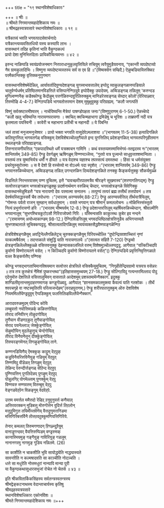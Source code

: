 +++
title = "१९ स्थानविशेषाधिकारः"

+++
॥ श्रीः ॥  
॥ श्रीमते निगमान्तमहादेशिकाय नमः ॥  
॥ श्रीमद्रहस्यत्रयसारे स्थानविशेषाधिकारः ॥ १९ ॥  

यत्रैकाग्र्यं भवति भगवत्पादसेवार्चनादेः  
यत्रैकान्त्यव्यवसितधियो यस्य कस्यापि लाभः ।  
वासस्थानं तदिह कृतिनां भाति वैकुण्ठकल्पं  
प्रायो देशा मुनिभिरुदिताः प्रायिकौचित्यवन्तः ॥ ४२ ॥

इरुन्द नाळिप्पडि स्वयंप्रयोजनमाग निरपराधानुकूलवृत्तियिले रुचियुम् त्वरैयुमुडैयवनाय्, “एकान्ती व्यपदेष्टव्यो नैव ग्रामकुलादिभिः । विष्णुना व्यपदेष्टव्यस्तस्य सर्वं स एव हि ॥”(विष्वक्सेन सम्हिदै.) ऎन्नुम्बडियायिरुक्किऱ परमैकान्तिक्कु वृत्तिक्कनुगुणमाग

वासस्थानविशेषमॆदॆन्निल्, आर्यावर्तादिपुण्यदेशङ्गळ् युगस्वभावत्तालेय् इप्पोदु व्याकुलङ्गळानप्पडियाले चातुर्वर्ण्यधर्मम् प्रतिष्ठितमानविडत्तिले वसिप्पानॆन्गिऱदुवे इप्पोदैक्कु उपादेयम्. अव्विडङ्गळ् तन्निलुम् 'करुन्दड मुगिल्वण्णनैक् कडैक्कॊण्डु कैदॊऴुम् पत्तर्गळिरुन्दवूरिलिरुक्कुम् मानिडरॆत्तवङ्गळ् सॆय्दार् कॊलो'(पॆरियाऴ्वार् तिरुमॊऴि 4-4-7.) वॆन्गिऱप्पडिये भागवतोत्तरमान देशम् मुमुक्षुवुक्कु परिग्राह्यम्. “कलौ जगत्पतिं

विष्णुं सर्वस्रष्टारमीश्वरम् । नार्चयिष्यन्ति मैत्रेय! पाषण्डोपहता जनाः”(विष्णुपुराणम् 6-1-50.) ऎन्नच्चॆय्दे “कलौ खलु भविष्यन्ति नारायणपरायणाः । क्वचित् क्वचिन्महाभागा द्रमिडेषु च भूरिशः ॥ ताम्रपर्णी नदी यत्र कृतमाला पयस्विनी । कावेरी च महाभागा प्रतीची च महानदी ॥ ये पिबन्ति

जलं तासां मनुजामनुजेश्वर । प्रायो भक्ता भगवति वासुदेवेऽमलाशया ॥”(भागवतम् 11-5-38) इत्यादिगळिले कलियुगत्तिल् भागवतर्गळ् वसिक्कुम् देशविशेषञ्चॊल्लुगैयाले इन्द युगत्तिलिप् प्रदेशङ्गळिल् भागवतपरिगृहीतमान स्थलङ्गळे परिग्राह्यङ्गळ्.  
तिरुनारायणीयत्तिल् “एकपादस्थिते धर्मे यत्रक्वचन गामिनि । कथं वस्तव्यमस्माभिर्भगवं-स्तद्वदस्व नः”(भारतम् शान्तिपर्वम् 349-85) ऎण्ड्रु देवर्गळुम् ऋषिगळुम् विण्णप्पञ्जॆय्य, “गुरवो यत्र पूज्यन्ते साधुवृत्ताश्शमान्विताः । वस्तव्यं तत्र युष्माभिर्यत्र धर्मो न हीयते ॥ यत्र वेदाश्च यज्ञाश्च तपस्सत्यं दमस्तथा । हिंसा च धर्मसंयुक्ता प्रचरेयुस्सुरोत्तमाः ॥ स वै देशो हि वस्सेव्यो मा वोऽधर्मः पदा स्पृशेत् ।”(भारतम् शान्तिपर्वम् 349-86) ऎण्ड्रु भगवानरुळिच्चॆय्दान्. अव्विडङ्गळ् तन्निल् उगन्दरुळिन दिव्यदेशङ्गळिले तनक्कु कैङ्कर्यत्तुक्कु सौकर्यमुळ्ळ

विडत्तिले निरन्तरवासम् पण्ण वुचितम्. इत्तै “यावच्छरीरपातमत्रैव श्रीरङ्गे सुखमास्व”(शरणागतिगद्यम्) ऎण्ड्रु सत्वोत्तरङ्गळान भगवत्क्षेत्रङ्गळुक्कु प्रदर्शनार्थमाग वरुळिच् चॆय्दार्. भगवत्क्षेत्रङ्गळे विवेगिक्कु वासस्थानमॆन्नुमिडत्तै “यत्र नारायणो देवः परमात्मा सनातनः । तत्पुण्यं तत्परं ब्रह्म तत्तीर्थं तत्तपोवनं ॥ तत्र देवर्षयस्सिद्धास्सर्वे चैव तपोधनाः ।”(भारतम् अरण्यपर्वम् 88-27.) ऎण्ड्रु आरण्यपर्वत्तिल् तीर्थयात्रैयिलुम्, “गोमन्तः पर्वतो राजन् सुमहान् सर्वधातुमान् । वसते भगवान् यत्र श्रीमान् कमललोचनः ॥ मोक्षिभिस्संस्तुतो नित्यं प्रभुर्नारायणो हरिः ।”(भारतम् भीष्मपर्वम् 12-8.) ऎण्ड्रु प्रदेशान्तरत्तिलुम् महर्षियरुळिच्चॆय्दान्. श्रीवाल्मीगि भगवानालुम् “सुभगश्चित्रकूटोऽसौ गिरिराजोपमो गिरिः । यस्मिन्वसति काकुत्स्थः कुबेर इव नन्दने ।”(रामायणम् अयोध्याकाण्डम् 98-12.) ऎन्गिऱविडत्तिलुम् भगवदधिष्ठितक्षेत्रत्तिनुडैय अभिगन्तव्यतै सुभगशब्दत्ताले सूचिक्कप्पट्टदु. श्रीसात्वतादिगळिलुम् स्वयंव्यक्तसैद्धवैष्णवङ्गळॆन्गिऱ

क्षेत्रविशेषङ्गळैयुम् अवट्रिनॆल्लैगळिलेट्रच् चुरुक्कङ्गळैयुम् पिरियच्चॊल्लि “दुष्टेन्द्रियवशाच्चित्तं नृणां यत्कल्मषैर्वतम् । तदन्तकाले संशुद्धिं याति नारायणालये ॥”(सात्वत संहितै 7-120) ऎण्ड्रव्वो क्षेत्रङ्गळिलॆल्लैक्कुळ्ळे वसित्तवनुक्कु देहन्यासकालत्तिले वरुम् विशेषमुञ्चॊल्लप्पट्टदु. आगैयाल् “यत्किञ्चिदपि कुर्वाणो विष्णोरायतने वसेत् । न किञ्चिदपि कुर्वाणो विष्णोरायतने वसेत्”() ऎन्गिऱप्पडिये प्रवृत्तिनिवृत्तिगळाले वल्ल कैङ्कर्यत्तैप् पण्णिक्

कॊण्डु भगवद्भागताभिमानविषयमान सत्वोत्तर क्षेत्रत्तिले वसिक्कैयुमुचितम्. “निगृहीतेन्द्रियग्रामो यत्रयत्र वसेन्नरः ॥ तत्र तत्र कुरुक्षेत्रं नैमिशं पुष्करन्तथा”(इतिहाससमुच्चयम् 27-18.) ऎण्ड्रु सॊल्गिऱविदु गत्यन्तरमिल्लाद पोदु एदॆनुमॊरु देशत्तिले वसित्तालुमिवन् वासत्ताले अत्देशमुम् प्रशस्तमामॆन्गैक्काग. इदुक्कु शाण्डिलीवृत्तान्तमुदाहरणमागक् कण्डुगॊळ्वदु. आगैयाल् “ज्ञानसमकालमुक्त्वा कैवल्यं याति गतशोकः । तीर्थे श्वपचगृहे वा नष्टस्मृतिरपि परित्यजन्देहम्”(वराहपुराणम्.) ऎण्ड्रु शरीरपातत्तुक्कुम् ऒरु देशविशेष नियममिल्लैयॆण्ड्रदुवुम् ऎप्पडिक्कुम् फलत्तिलिऴविल्लैयॆन्गैक्काग.

आरादवरुळमुदम् पॊदिन्द कोयि  
लम्बुयत्तो नयोत्तिमन्नर्क् कळित्तगोयिल्  
तोराद तनिवीरन् तॊऴुदगोयिल्  
तुणैयान वीडणऱ्‌कुत् तुणैयाङ्गोयिल्  
सेराद पयनॆल्लाञ् जेर्क्कुङ्गोयिल्   
सॆऴुमऱैयिन् मुदलॆऴुत्तुच् चेर्न्दगोयिल्  
तीराद विनैयनैत्तुन् दीर्क्कुङ्गोयिल्  
तिरुवरङ्गमॆनत् तिगऴुङ्गोयिल् ताने.

कण्णनडियिणैय् ऎमक्कुक् काट्टुम् वॆऱ्‌पुक्  
कडुविनैयरिरुविनैयुङ् गडियुम् वॆऱ्‌पुत्  
तिण्णमिदु वीडॆन्नत् तिगऴुम् वॆऱ्‌पुत्  
तॆळिन्द पॆरुन्दीर्त्तङ्गळ् सॆऱिन्द वॆऱ्‌पुप्  
पुण्णियत्तिन् पुगलिदॆन्नप् पुगऴुम् वॆऱ्‌पुप्  
पॊन्नुलगिऱ्‌ पोगमॆल्लाम् पुणर्क्कुम् वॆऱ्‌पु  
विण्णवरु मण्णवरुम् विरुम्बुम् वॆऱ्‌पु  
वेङ्गडवॆऱ्‌पॆन विळङ्गुम् वेदवॆऱ्‌पे.

उत्तम वमर्त्तल ममैत्तदो रॆऴिऱ्‌ ऱनुवुनुयर्त्त कणैयाल्  
अत्तिरवरक्कन् मुडिबत्तु मॊरुगॊत्तॆन वुदिर्त्त तिऱलोन्  
मत्तुऱुमिगुत्त तयिर्मॊय्त्तवॆणॆय् वैत्तदुणुमत्तनिडमा  
मत्तिगिरिबत्तर्विनै तॊत्तऱवऱुक्कुमणियत्तिगिरिये.

तेनार् कमलत् तिरुमगणादन् ऱिगऴ्न्दुऱैयुम्  
वानाडुगन्दवर् वैयत्तिरुप्पिडम् वण्ड्ररुमक्  
कानारिमयमुङ् गङ्गैयुङ् गाविरियुङ् गडलुम्  
नानानगरमु नागमुङ् गूडिय नन्निलमे. (26)

सा काशीति न चाकशीति भुवि सायोद्ध्येति नाद्ध्यास्यते  
सावन्तीति न कल्मषादवति सा काञ्चीति नोदञ्चति ।  
धत्ते सा मधुरेति नोत्तमधुरां नान्यापि मान्या पुरी  
या वैकुण्ठकथासुधारसभुजां रोचेत नो चेतसे ॥ ४३ ॥  

इति श्रीकवितार्किकसिंहस्य सर्वतन्त्रस्वतन्त्रस्य  
श्रीमद्वेङ्कटनाथस्य वेदान्ताचार्यस्य कृतिषु  
श्रीमद्रहस्यत्रयसारे  
स्थानविशेषाधिकारः एकोनविंशः ॥  
श्रीमते निगमान्तमहादेशिकाय नमः ॥+++
